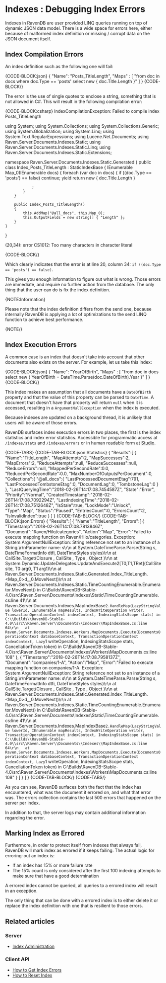 # Indexes : Debugging Index Errors

Indexes in RavenDB are user provided LINQ queries running on top of dynamic JSON data model. There is a wide space for errors here, either because of malformed index definition or missing / corrupt data on the JSON document itself.

## Index Compilation Errors

An index definition such as the following one will fail:

{CODE-BLOCK:json}
{
    "Name": "Posts_TitleLength",
    "Maps" : [
        "from doc in docs where doc.Type == 'posts' select new { doc.Title.Length }"
    ]
}
{CODE-BLOCK/}

The error is the use of single quotes to enclose a string, something that is not allowed in C#. This will result in the following compilation error:

{CODE-BLOCK:csharp}
IndexCompilationException: Failed to compile index Posts_TitleLength

using System;
using System.Collections;
using System.Collections.Generic;
using System.Globalization;
using System.Linq;
using System.Text.RegularExpressions;
using Lucene.Net.Documents;
using Raven.Server.Documents.Indexes.Static;
using Raven.Server.Documents.Indexes.Static.Linq;
using Raven.Server.Documents.Indexes.Static.Extensions;

namespace Raven.Server.Documents.Indexes.Static.Generated
{
    public class Index_Posts_TitleLength : StaticIndexBase
    {
        IEnumerable Map_0(IEnumerable<dynamic> docs)
        {
            foreach (var doc in docs)
            {
                if ((doc.Type == 'posts') == false)
                    continue;
                yield return new
                {
                    doc.Title.Length
                }

                ;
            }
        }

        public Index_Posts_TitleLength()
        {
            this.AddMap("@all_docs", this.Map_0);
            this.OutputFields = new string[] { "Length" };
        }
    }
}

(20,34): error CS1012: Too many characters in character literal

{CODE-BLOCK/}

Which clearly indicates that the error is at line 20, column 34: `if ((doc.Type == 'posts') == false)`.

This gives you enough information to figure out what is wrong. Those errors are immediate, and require no further action from the database. The only thing that the user can do is fix the index definition.

{NOTE:Information}

Please note that the index definition differs from the send one, because internally RavenDB is applying a lot of optimizations to the send LINQ function to achieve best performance.

{NOTE/}

## Index Execution Errors

A common case is an index that doesn't take into account that other documents also exists on the server. For example, let us take this index:

{CODE-BLOCK:json}
{
    "Name": "YearOfBirth",
    "Maps" : [
        "from doc in docs select new { YearOfBirth = DateTime.Parse(doc.DateOfBirth).Year }"
    ]
}
{CODE-BLOCK/}

This index makes an assumption that all documents have a `DateOfBirth` property and that the value of this property can be parsed to `DateTime`. A document that doesn't have that property will return `null` when it is accessed, resulting in a `ArgumentNullException` when the index is executed.

Because indexes are updated on a background thread, it is unlikely that users will be aware of those errors.  

RavenDB surfaces index execution errors in two places, the first is the index statistics and index error statistics. Accessible for programmatic access at `/indexes/stats` and `/indexes/errors` or in human readable form at [Studio](../../todo-update-me-later).

{CODE-TABS}
{CODE-TAB-BLOCK:json:Statistics}
{
   "Results":[
      {
         "Name":"TitleLength",
         "MapAttempts":2,
         "MapSuccesses":2,
         "MapErrors":2,
         "ReduceAttempts":null,
         "ReduceSuccesses":null,
         "ReduceErrors":null,
         "MappedPerSecondRate":0.0,
         "ReducedPerSecondRate":0.0,
         "MaxNumberOfOutputsPerDocument":0,
         "Collections":{
            "@all_docs":{
               "LastProcessedDocumentEtag":791,
               "LastProcessedTombstoneEtag":0,
               "DocumentLag":0,
               "TombstoneLag":0
            }
         },
         "LastQueryingTime":"2018-02-26T14:17:08.7454587Z",
         "State":"Error",
         "Priority":"Normal",
         "CreatedTimestamp":"2018-02-26T14:17:08.7092294Z",
         "LastIndexingTime":"2018-02-26T14:17:08.7512648Z",
         "IsStale":true,
         "LockMode":"Unlock",
         "Type":"Map",
         "Status":"Paused",
         "EntriesCount":0,
         "ErrorsCount":2,
         "IsInvalidIndex":true
      }
   ]
}
{CODE-TAB-BLOCK/}
{CODE-TAB-BLOCK:json:Errors}
{
   "Results":[
      {
         "Name":"TitleLength",
         "Errors":[
            {
               "Timestamp":"2018-02-26T14:17:08.7813846Z",
               "Document":"Raven/Hilo/categories",
               "Action":"Map",
               "Error":"Failed to execute mapping function on Raven/Hilo/categories. Exception: System.ArgumentNullException: String reference not set to an instance of a String.\r\nParameter name: s\r\n   at System.DateTimeParse.Parse(String s, DateTimeFormatInfo dtfi, DateTimeStyles styles)\r\n   at CallSite.Target(Closure , CallSite , Type , Object )\r\n   at System.Dynamic.UpdateDelegates.UpdateAndExecute2[T0,T1,TRet](CallSite site, T0 arg0, T1 arg1)\r\n   at Raven.Server.Documents.Indexes.Static.Generated.Index_TitleLength.<Map_0>d__0.MoveNext()\r\n   at Raven.Server.Documents.Indexes.Static.TimeCountingEnumerable.Enumerator.MoveNext() in C:\\Builds\\RavenDB-Stable-4.0\\src\\Raven.Server\\Documents\\Indexes\\Static\\TimeCountingEnumerable.cs:line 41\r\n   at Raven.Server.Documents.Indexes.MapIndexBase`2.HandleMap(LazyStringValue lowerId, IEnumerable mapResults, IndexWriteOperation writer, TransactionOperationContext indexContext, IndexingStatsScope stats) in C:\\Builds\\RavenDB-Stable-4.0\\src\\Raven.Server\\Documents\\Indexes\\MapIndexBase.cs:line 64\r\n   at Raven.Server.Documents.Indexes.Workers.MapDocuments.Execute(DocumentsOperationContext databaseContext, TransactionOperationContext indexContext, Lazy`1 writeOperation, IndexingStatsScope stats, CancellationToken token) in C:\\Builds\\RavenDB-Stable-4.0\\src\\Raven.Server\\Documents\\Indexes\\Workers\\MapDocuments.cs:line 108"
            },
            {
               "Timestamp":"2018-02-26T14:17:08.7958137Z",
               "Document":"companies/1-A",
               "Action":"Map",
               "Error":"Failed to execute mapping function on companies/1-A. Exception: System.ArgumentNullException: String reference not set to an instance of a String.\r\nParameter name: s\r\n   at System.DateTimeParse.Parse(String s, DateTimeFormatInfo dtfi, DateTimeStyles styles)\r\n   at CallSite.Target(Closure , CallSite , Type , Object )\r\n   at Raven.Server.Documents.Indexes.Static.Generated.Index_TitleLength.<Map_0>d__0.MoveNext()\r\n   at Raven.Server.Documents.Indexes.Static.TimeCountingEnumerable.Enumerator.MoveNext() in C:\\Builds\\RavenDB-Stable-4.0\\src\\Raven.Server\\Documents\\Indexes\\Static\\TimeCountingEnumerable.cs:line 41\r\n   at Raven.Server.Documents.Indexes.MapIndexBase`2.HandleMap(LazyStringValue lowerId, IEnumerable mapResults, IndexWriteOperation writer, TransactionOperationContext indexContext, IndexingStatsScope stats) in C:\\Builds\\RavenDB-Stable-4.0\\src\\Raven.Server\\Documents\\Indexes\\MapIndexBase.cs:line 64\r\n   at Raven.Server.Documents.Indexes.Workers.MapDocuments.Execute(DocumentsOperationContext databaseContext, TransactionOperationContext indexContext, Lazy`1 writeOperation, IndexingStatsScope stats, CancellationToken token) in C:\\Builds\\RavenDB-Stable-4.0\\src\\Raven.Server\\Documents\\Indexes\\Workers\\MapDocuments.cs:line 108"
            }
         ]
      }
   ]
}
{CODE-TAB-BLOCK/}
{CODE-TABS/}

As you can see, RavenDB surfaces both the fact that the index has encountered, what was the document it errored on, and what that error was. The errors collection contains the last 500 errors that happened on the server per index.

In addition to that, the server logs may contain additional information regarding the error.

## Marking Index as Errored

Furthermore, in order to protect itself from indexes that always fail, RavenDB will mark index as errored if it keeps failing. The actual logic for erroring-out an index is:

* If an index has 15% or more failure rate
* The 15% count is only considered after the first 100 indexing attempts to make sure that have a good determination

A errored index cannot be queried, all queries to a errored index will result in an exception.

The only thing that can be done with a errored index is to either delete it or replace the index definition with one that is resilient to those errors.

## Related articles

### Server

- [Index Administration](../../server/administration/index-administration)

### Client API

- [How to Get Index Errors](../../client-api/operations/maintenance/indexes/get-index-errors)
- [How to Reset Index](../../client-api/operations/maintenance/indexes/reset-index)
